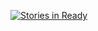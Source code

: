 [![Stories in Ready](https://badge.waffle.io/lavab/api-client-js.png?label=ready&title=Ready)](https://waffle.io/lavab/api-client-js)
